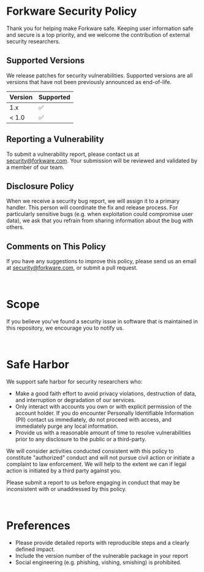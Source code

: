 # Forkware Security Policy

Thank you for helping make Forkware safe. Keeping user information safe and secure is a top priority, and we welcome the contribution of external security researchers.

## Supported Versions

We release patches for security vulnerabilities. Supported versions are all versions that have not been previously announced as end-of-life.

| Version | Supported          |
| ------- | ------------------ |
| 1.x     | :white_check_mark: |
| < 1.0   | :white_check_mark: |

## Reporting a Vulnerability

To submit a vulnerability report, please contact us at security@forkware.com. Your submission will be reviewed and validated by a member of our team.

## Disclosure Policy

When we receive a security bug report, we will assign it to a primary handler. This person will coordinate the fix and release process. For particularly sensitive bugs (e.g. when exploitation could compromise user data), we ask that you refrain from sharing information about the bug with others.

## Comments on This Policy

If you have any suggestions to improve this policy, please send us an email at security@forkware.com, or submit a pull request.

<br>

# Scope

If you believe you've found a security issue in software that is maintained in this repository, we encourage you to notify us.

<br>

# Safe Harbor

We support safe harbor for security researchers who:

* Make a good faith effort to avoid privacy violations, destruction of data, and interruption or degradation of our services.
* Only interact with accounts you own or with explicit permission of the account holder. If you do encounter Personally Identifiable Information (PII) contact us immediately, do not proceed with access, and immediately purge any local information.
* Provide us with a reasonable amount of time to resolve vulnerabilities prior to any disclosure to the public or a third-party.

We will consider activities conducted consistent with this policy to constitute "authorized" conduct and will not pursue civil action or initiate a complaint to law enforcement. We will help to the extent we can if legal action is initiated by a third party against you.

Please submit a report to us before engaging in conduct that may be inconsistent with or unaddressed by this policy.

<br>

# Preferences

* Please provide detailed reports with reproducible steps and a clearly defined impact.
* Include the version number of the vulnerable package in your report
* Social engineering (e.g. phishing, vishing, smishing) is prohibited.
